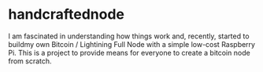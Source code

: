 # handcraftednode
I am fascinated in understanding how things work and, recently, started to buildmy own Bitcoin / Lightining Full Node with a simple low-cost Raspberry Pi. This is a project to provide means for everyone to create a bitcoin node from scratch.



